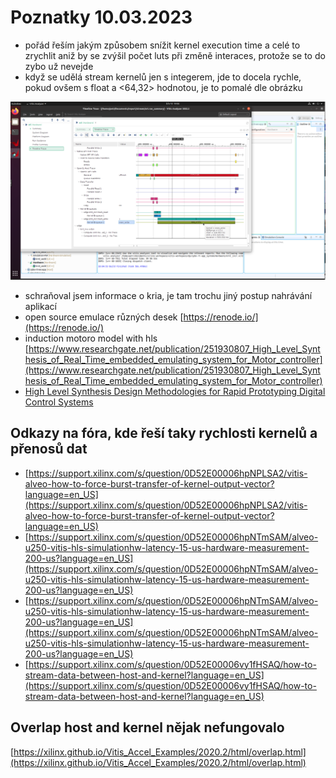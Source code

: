 # Poznatky 10.03.2023

- pořád řeším jakým způsobem snížit kernel execution time a celé to zrychlit aniž by se zvýšil počet luts při změně interaces, protože se to do zybo už nevejde
- když se udělá stream kernelů jen s integerem, jde to docela rychle, pokud ovšem s float a <64,32> hodnotou, je to pomalé dle obrázku

![Float Stream](./images/20230310/20230310_stream_kernels_with_float_64-32.png)

- schraňoval jsem informace o kria, je tam trochu jiný postup nahrávání aplikací
- open source emulace různých desek [https://renode.io/](https://renode.io/)
- induction motoro model with hls [https://www.researchgate.net/publication/251930807_High_Level_Synthesis_of_Real_Time_embedded_emulating_system_for_Motor_controller](https://www.researchgate.net/publication/251930807_High_Level_Synthesis_of_Real_Time_embedded_emulating_system_for_Motor_controller)
- [High Level Synthesis Design Methodologies for Rapid Prototyping Digital Control Systems](https://www.sciencedirect.com/science/article/pii/S1474667015350953)

## Odkazy na fóra, kde řeší taky rychlosti kernelů a přenosů dat

- [https://support.xilinx.com/s/question/0D52E00006hpNPLSA2/vitis-alveo-how-to-force-burst-transfer-of-kernel-output-vector?language=en_US](https://support.xilinx.com/s/question/0D52E00006hpNPLSA2/vitis-alveo-how-to-force-burst-transfer-of-kernel-output-vector?language=en_US)
- [https://support.xilinx.com/s/question/0D52E00006hpNTmSAM/alveo-u250-vitis-hls-simulationhw-latency-15-us-hardware-measurement-200-us?language=en_US](https://support.xilinx.com/s/question/0D52E00006hpNTmSAM/alveo-u250-vitis-hls-simulationhw-latency-15-us-hardware-measurement-200-us?language=en_US)
- [https://support.xilinx.com/s/question/0D52E00006hpNTmSAM/alveo-u250-vitis-hls-simulationhw-latency-15-us-hardware-measurement-200-us?language=en_US](https://support.xilinx.com/s/question/0D52E00006hpNTmSAM/alveo-u250-vitis-hls-simulationhw-latency-15-us-hardware-measurement-200-us?language=en_US)
- [https://support.xilinx.com/s/question/0D52E00006vy1fHSAQ/how-to-stream-data-between-host-and-kernel?language=en_US](https://support.xilinx.com/s/question/0D52E00006vy1fHSAQ/how-to-stream-data-between-host-and-kernel?language=en_US)

## Overlap host and kernel nějak nefungovalo

[https://xilinx.github.io/Vitis_Accel_Examples/2020.2/html/overlap.html](https://xilinx.github.io/Vitis_Accel_Examples/2020.2/html/overlap.html)
